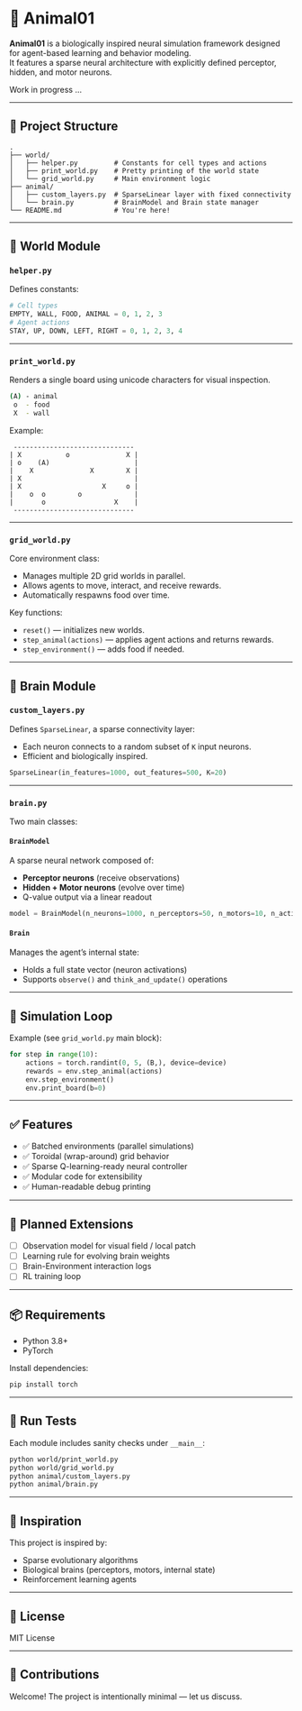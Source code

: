 # 🧠 Animal01

**Animal01** is a biologically inspired neural simulation framework designed for agent-based learning and behavior modeling.  
It features a sparse neural architecture with explicitly defined perceptor, hidden, and motor neurons.

Work in progress ...

---

## 📁 Project Structure

```plaintext
.
├── world/
│   ├── helper.py         # Constants for cell types and actions
│   ├── print_world.py    # Pretty printing of the world state
│   └── grid_world.py     # Main environment logic
├── animal/
│   ├── custom_layers.py  # SparseLinear layer with fixed connectivity
│   └── brain.py          # BrainModel and Brain state manager
└── README.md             # You're here!
```

---

## 🧱 World Module

### `helper.py`

Defines constants:
```python
# Cell types
EMPTY, WALL, FOOD, ANIMAL = 0, 1, 2, 3
# Agent actions
STAY, UP, DOWN, LEFT, RIGHT = 0, 1, 2, 3, 4
```

---

### `print_world.py`

Renders a single board using unicode characters for visual inspection.

```bash
(A) - animal
 o  - food
 X  - wall
```

Example:
```
 ------------------------------
| X           o              X |
| o    (A)                     |
|    X              X        X |
| X                            |
| X                    X     o |
|    o  o        o             |
|       o                 X    |
 ------------------------------
```

---

### `grid_world.py`

Core environment class:
- Manages multiple 2D grid worlds in parallel.
- Allows agents to move, interact, and receive rewards.
- Automatically respawns food over time.

Key functions:
- `reset()` — initializes new worlds.
- `step_animal(actions)` — applies agent actions and returns rewards.
- `step_environment()` — adds food if needed.

---

## 🧠 Brain Module

### `custom_layers.py`

Defines `SparseLinear`, a sparse connectivity layer:
- Each neuron connects to a random subset of `K` input neurons.
- Efficient and biologically inspired.

```python
SparseLinear(in_features=1000, out_features=500, K=20)
```

---

### `brain.py`

Two main classes:

#### `BrainModel`

A sparse neural network composed of:
- **Perceptor neurons** (receive observations)
- **Hidden + Motor neurons** (evolve over time)
- Q-value output via a linear readout

```python
model = BrainModel(n_neurons=1000, n_perceptors=50, n_motors=10, n_actions=5, K=20)
```

#### `Brain`

Manages the agent’s internal state:
- Holds a full state vector (neuron activations)
- Supports `observe()` and `think_and_update()` operations

---

## 🔁 Simulation Loop

Example (see `grid_world.py` main block):

```python
for step in range(10):
    actions = torch.randint(0, 5, (B,), device=device)
    rewards = env.step_animal(actions)
    env.step_environment()
    env.print_board(b=0)
```

---

## ✅ Features

- ✅ Batched environments (parallel simulations)
- ✅ Toroidal (wrap-around) grid behavior
- ✅ Sparse Q-learning-ready neural controller
- ✅ Modular code for extensibility
- ✅ Human-readable debug printing

---

## 🚧 Planned Extensions

- [ ] Observation model for visual field / local patch
- [ ] Learning rule for evolving brain weights
- [ ] Brain-Environment interaction logs
- [ ] RL training loop

---

## 📦 Requirements

- Python 3.8+
- PyTorch

Install dependencies:
```bash
pip install torch
```

---

## 🧪 Run Tests

Each module includes sanity checks under `__main__`:
```bash
python world/print_world.py
python world/grid_world.py
python animal/custom_layers.py
python animal/brain.py
```

---

## 🧠 Inspiration

This project is inspired by:
- Sparse evolutionary algorithms
- Biological brains (perceptors, motors, internal state)
- Reinforcement learning agents

---

## 📜 License

MIT License

---

## 🤝 Contributions

Welcome! The project is intentionally minimal — let us discuss.
